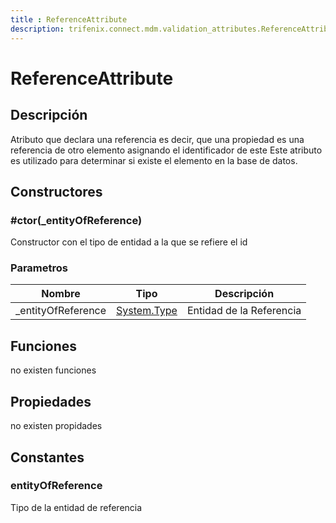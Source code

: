 ```yaml
---
title : ReferenceAttribute
description: trifenix.connect.mdm.validation_attributes.ReferenceAttribute
---
```




# ReferenceAttribute

## Descripción
Atributo que declara una referencia
es decir, que una propiedad es una referencia de otro elemento
asignando el identificador de este
Este atributo es utilizado para determinar si existe el elemento en la base de datos.
## Constructores

### #ctor(_entityOfReference)
Constructor con el tipo de entidad a la que se refiere el id
### Parametros
| Nombre | Tipo | Descripción |
| ------ | ---- | ----------- |
| _entityOfReference | [System.Type](http://msdn.microsoft.com/query/dev14.query?appId=Dev14IDEF1&l=EN-US&k=k:System.Type 'System.Type') | Entidad de la Referencia |

## Funciones

no existen funciones

## Propiedades

no existen propidades

## Constantes
### entityOfReference
Tipo de la entidad de referencia
